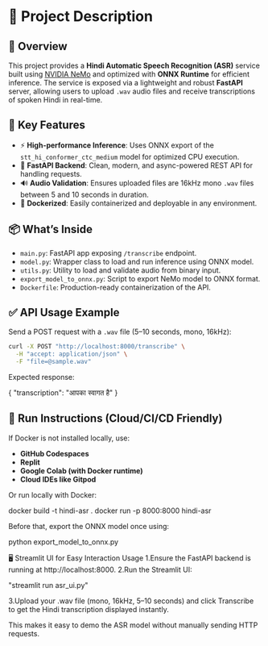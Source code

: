 
# 📄 Project Description

## 🎯 Overview

This project provides a **Hindi Automatic Speech Recognition (ASR)** service built using [NVIDIA NeMo](https://developer.nvidia.com/nemo) and optimized with **ONNX Runtime** for efficient inference. The service is exposed via a lightweight and robust **FastAPI** server, allowing users to upload `.wav` audio files and receive transcriptions of spoken Hindi in real-time.

## 🧠 Key Features

* ⚡ **High-performance Inference**: Uses ONNX export of the `stt_hi_conformer_ctc_medium` model for optimized CPU execution.
* 🧪 **FastAPI Backend**: Clean, modern, and async-powered REST API for handling requests.
* 🔊 **Audio Validation**: Ensures uploaded files are 16kHz mono `.wav` files between 5 and 10 seconds in duration.
* 🐳 **Dockerized**: Easily containerized and deployable in any environment.

## 📦 What’s Inside

* `main.py`: FastAPI app exposing `/transcribe` endpoint.
* `model.py`: Wrapper class to load and run inference using ONNX model.
* `utils.py`: Utility to load and validate audio from binary input.
* `export_model_to_onnx.py`: Script to export NeMo model to ONNX format.
* `Dockerfile`: Production-ready containerization of the API.

## ✅ API Usage Example

Send a POST request with a `.wav` file (5–10 seconds, mono, 16kHz):

```bash
curl -X POST "http://localhost:8000/transcribe" \
  -H "accept: application/json" \
  -F "file=@sample.wav"
```

Expected response:


{
  "transcription": "आपका स्वागत है"
}


## 🚀 Run Instructions (Cloud/CI/CD Friendly)

If Docker is not installed locally, use:

* **GitHub Codespaces**
* **Replit**
* **Google Colab (with Docker runtime)**
* **Cloud IDEs like Gitpod**

Or run locally with Docker:


docker build -t hindi-asr .
docker run -p 8000:8000 hindi-asr


Before that, export the ONNX model once using:

python export_model_to_onnx.py



🖥️ Streamlit UI for Easy Interaction
Usage
1.Ensure the FastAPI backend is running at http://localhost:8000.
2.Run the Streamlit UI:

"streamlit run asr_ui.py"

3.Upload your .wav file (mono, 16kHz, 5–10 seconds) and click Transcribe to get the Hindi transcription displayed instantly.

This makes it easy to demo the ASR model without manually sending HTTP requests.
